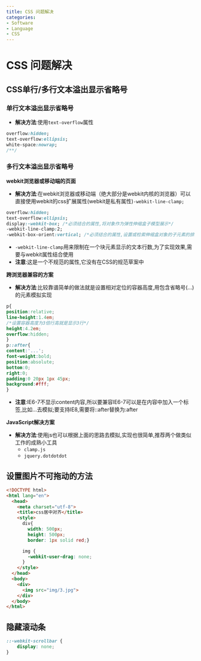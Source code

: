 ```yaml
---
title: CSS 问题解决
categories:
- Software
- Language
- CSS
---
```

# CSS 问题解决

## CSS单行/多行文本溢出显示省略号

### 单行文本溢出显示省略号

- **解决方法**:使用`text-overflow`属性

```css
overflow:hidden;
text-overflow:ellipsis;
white-space:nowrap;
/**/
```

### 多行文本溢出显示省略号

**webkit浏览器或移动端的页面**

- **解决方法**:在webkit浏览器或移动端（绝大部分是webkit内核的浏览器）可以直接使用webkit的css扩展属性(webkit是私有属性)`-webkit-line-clamp;`

```css
overflow:hidden;
text-overflow:ellipsis;
display:-webkit-box; /*必须结合的属性,将对象作为弹性伸缩盒子模型展示*/
-webkit-line-clamp:2;
-webkit-box-orient:vertical; /*必须结合的属性,设置或检索伸缩盒对象的子元素的排列方式*/
```

- `-webkit-line-clamp`用来限制在一个块元素显示的文本行数,为了实现效果,需要与webkit属性结合使用
- **注意**:这是一个不规范的属性,它没有在CSS的规范草案中

**跨浏览器兼容的方案**

- **解决方法**:比较靠谱简单的做法就是设置相对定位的容器高度,用包含省略号(...)的元素模拟实现

```css
p{
position:relative;
line-height:1.4em;
/*设置容器高度为3倍行高就是显示3行*/
height:4.2em;
overflow:hidden;
}
p::after{
content:'...';
font-weight:bold;
position:absolute;
bottom:0;
right:0;
padding:0 20px 1px 45px;
background:#fff;
}
```

- **注意**:IE6-7不显示content内容,所以要兼容IE6-7可以是在内容中加入一个标签,比如<span>...</span>去模拟;要支持IE8,需要将::after替换为:after

**JavaScript解决方案**

- **解决方法**:使用js也可以根据上面的思路去模拟,实现也很简单,推荐两个做类似工作的成熟小工具
    - `clamp.js`
    - `jquery.dotdotdot`

## 设置图片不可拖动的方法

```html
<!DOCTYPE html>
<html lang="en">
  <head>
    <meta charset="utf-8">
    <title>css居中对齐</title>
    <style>
      div{
        width: 500px;
        height: 500px;
        border: 1px solid red;}

      img {
        -webkit-user-drag: none;
      }
    </style>
  </head>
  <body>
    <div>
      <img src="img/3.jpg">
    </div>
  </body>
</html>
```

## 隐藏滚动条

```css
::-webkit-scrollbar {
    display: none;
}
```

